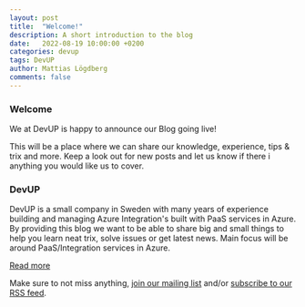 ```yaml
---
layout: post
title:  "Welcome!"
description: A short introduction to the blog
date:   2022-08-19 10:00:00 +0200
categories: devup
tags: DevUP
author: Mattias Lögdberg
comments: false
---
```


### Welcome

We at DevUP is happy to announce our Blog going live! 

This will be a place where we can share our knowledge, experience, tips & trix and more. Keep a look out for new posts and let us know if there i anything you would like us to cover.


### DevUP
DevUP is a small company in Sweden with many years of experience building and managing Azure Integration's built with PaaS services in Azure. By providing this blog we want to be able to share big and small things to help you learn neat trix, solve issues or get latest news. Main focus will be around PaaS/Integration services in Azure.

[Read more](https://devup.solutions)



Make sure to not miss anything, <a href="http://eepurl.com/h6evyf" target="_blank">join our mailing list</a> and/or <a href="/feed.xml">subscribe to our RSS feed</a>.